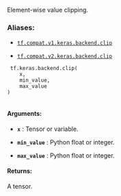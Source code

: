 Element-wise value clipping.



### Aliases:

- [ `tf.compat.v1.keras.backend.clip` ](/api_docs/python/tf/keras/backend/clip)

- [ `tf.compat.v2.keras.backend.clip` ](/api_docs/python/tf/keras/backend/clip)



```
 tf.keras.backend.clip(
    x,
    min_value,
    max_value
)
 
```



#### Arguments:

- **`x`** : Tensor or variable.

- **`min_value`** : Python float or integer.

- **`max_value`** : Python float or integer.



#### Returns:
A tensor.

